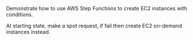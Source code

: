 Demonstrate how to use AWS Step Functions to create EC2 instances with conditions.

At starting state, make a spot request, if fail then create EC2 on-demand instances instead.
